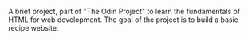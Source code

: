 A brief project, part of "The Odin Project" to learn the fundamentals of HTML for web development.
The goal of the project is to build a basic recipe website.
